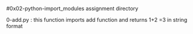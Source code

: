 #0x02-python-import_modules assignment directory 

0-add.py : this function imports add function and returns 1+2 =3 in string format 
